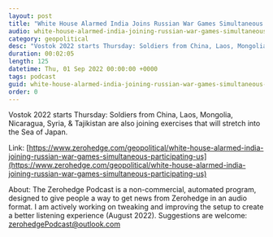 ```yaml
---
layout: post
title: "White House Alarmed India Joins Russian War Games Simultaneous To Participating In US Exercises"
audio: white-house-alarmed-india-joining-russian-war-games-simultaneous-participating-us-0
category: geopolitical
desc: "Vostok 2022 starts Thursday: Soldiers from China, Laos, Mongolia, Nicaragua, Syria, &amp; Tajikistan are also joining exercises that will stretch into the Sea of Japan. "
duration: 00:02:05
length: 125
datetime: Thu, 01 Sep 2022 00:00:00 +0000
tags: podcast
guid: white-house-alarmed-india-joining-russian-war-games-simultaneous-participating-us-0
order: 0
---
```

Vostok 2022 starts Thursday: Soldiers from China, Laos, Mongolia, Nicaragua, Syria, &amp; Tajikistan are also joining exercises that will stretch into the Sea of Japan. 

Link: [https://www.zerohedge.com/geopolitical/white-house-alarmed-india-joining-russian-war-games-simultaneous-participating-us](https://www.zerohedge.com/geopolitical/white-house-alarmed-india-joining-russian-war-games-simultaneous-participating-us)

About: The Zerohedge Podcast is a non-commercial, automated program, designed to give people a way to get news from Zerohedge in an audio format.  I am actively working on tweaking and improving the setup to create a better listening experience (August 2022).  Suggestions are welcome: [zerohedgePodcast@outlook.com](mailto:zerohedgePodcast@outlook.com)